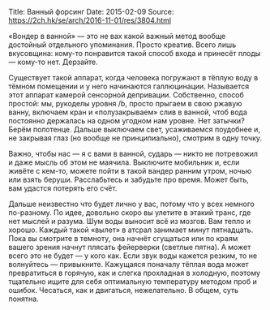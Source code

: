 Title: Ванный форсинг
Date: 2015-02-09
Source: https://2ch.hk/se/arch/2016-11-01/res/3804.html

«Вондер в ванной» — это не вах какой важный метод вообще достойный отдельного упоминания. Просто креатив. Всего лишь вкусовщина: кому-то понравится такой способ входа и принесёт плоды — кому-то нет. Дерзайте.

Существует такой аппарат, когда человека погружают в тёплую воду в тёмном помещении и у него начинаются галлюцинации. Называется этот аппарат камерой сенсорной депривации. Собственно, способ простой: мы, рукоделы уровня /b, просто прыгаем в свою ржавую ванну, включаем кран и «полузакрываем» слив в ванной, чтоб вода постоянно держалась на одном угодном нам уровне. Нет затычки? Берём полотенце. Дальше выключаем свет, усаживаемся поудобнее и, не закрывая глаз (но вообще не принципиально), смотрим в одну точку.

Важно, чтобы нас — я с вами в ванной, сударь — никто не потревожил и даже мысль об этом не маячила. Выключите мобильник и, если живёте с кем-то, можете пойти в такой вандер ранним утром, ночью или взять беруши. Расслабьтесь и забудьте про время. Может быть, вам удастся потерять его счёт.

Дальше неизвестно что будет лично у вас, потому что у всех немного по-разному. По идее, довольно скоро вы улетите в этакий транс, где нет мыслей и разума. Шум воды выносит всё из мозгов. Вам тепло и хорошо. Каждый такой «вылет» в атсрал занимает минут пятнадцать. Пока вы смотрите в темноту, она начнёт сгущаться или по краям вашего зрения начнут плясать фейерверки (светлые пятна). А может всего это не будет — у кого как. Если звук воды кажется резким, то не волнуйтесь — привыкните. Кажущаяся поначалу тёплая вода может превратиться в горячую, как и слегка прохладная в холодную, поэтому тщательно ищите для себя оптимальную температуру методом проб и ошибок. Чесаться, как и двигаться, нежелательно. В общем, суть понятна.